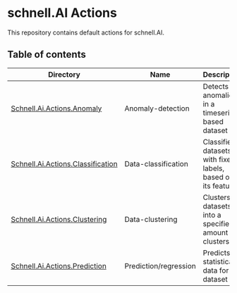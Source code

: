 # schnell.AI Actions

This repository contains default actions for schnell.AI.

## Table of contents
| Directory                                                | Name              | Description                                     | Framework        |
|----------------------------------------------------------|-------------------|-------------------------------------------------|------------------|
| [Schnell.Ai.Actions.Anomaly](Schnell.Ai.Actions.Anomaly) | Anomaly-detection | Detects anomalies in a timeseries-based dataset | Microsoft ML.NET |
| [Schnell.Ai.Actions.Classification](Schnell.Ai.Actions.Classification) | Data-classification | Classifies datasets with fixed labels, based on its features | Microsoft ML.NET |
| [Schnell.Ai.Actions.Clustering](Schnell.Ai.Actions.Clustering) | Data-clustering | Clusters datasets into a specified amount of clusters | Microsoft ML.NET |
| [Schnell.Ai.Actions.Prediction](Schnell.Ai.Actions.Prediction) | Prediction/regression | Predicts statistically data for a dataset | Microsoft ML.NET |